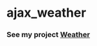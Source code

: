 # ajax_weather
<h3>See my project <a href="https://mykytiakv.github.io/ajax_weather/"> <strong>Weather</strong> </a> </h3>

